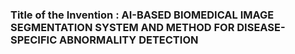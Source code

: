 ### Title of the Invention : AI-BASED BIOMEDICAL IMAGE SEGMENTATION SYSTEM AND METHOD FOR DISEASE-SPECIFIC ABNORMALITY DETECTION
